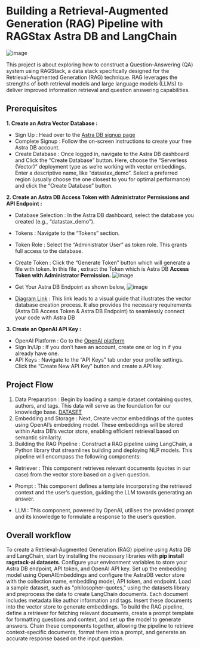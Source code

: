 # Building a Retrieval-Augmented Generation (RAG) Pipeline with RAGStax Astra DB and LangChain
![image](https://github.com/GayaaniD/ChatBot-with-Ragstack-AstraDB-Huggingface/assets/125920863/4cc9180a-a260-4526-81ce-0c4b40f9c106)

This project is about exploring how to construct a Question-Answering (QA) system using RAGStack, a data stack specifically designed for the Retrieval-Augmented Generation (RAG) technique. RAG leverages the strengths of both retrieval models and large language models (LLMs) to deliver improved information retrieval and question answering capabilities.

## Prerequisites
**1. Create an Astra Vector Database :**

  - Sign Up : Head over to the [Astra DB signup page](https://accounts.datastax.com/session-service/v1/login)
  - Complete Signup : Follow the on-screen instructions to create your free Astra DB account.
  - Create Database : Once logged in, navigate to the Astra DB dashboard and Click the “Create Database” button. Here, choose the “Serverless (Vector)” deployment type as we’re working with vector embeddings. Enter a descriptive name, like “datastax_demo”. Select a preferred region (usually choose the one closest to you for optimal performance) and click the “Create Database” button.
  
**2. Create an Astra DB Access Token with Administrator Permissions and API Endpoint :**

  - Database Selection : In the Astra DB dashboard, select the database you created (e.g., “datastax_demo”).
  - Tokens : Navigate to the “Tokens” section.
  - Token Role : Select the “Administrator User” as token role. This grants full access to the database.
  - Create Token : Click the “Generate Token” button which will generate a file with token. In this file , extract the Token which is Astra DB **Access Token with Administrator Permission.**
    ![image](https://github.com/GayaaniD/ChatBot-with-Ragstack-AstraDB-Huggingface/assets/125920863/0959c6bd-90a0-4da5-8d28-79ec6f25b3f4 "Astra DB Access Token with Administrator Permission")
    
  - Get Your Astra DB Endpoint as shown below,
    ![image](https://github.com/GayaaniD/ChatBot-with-Ragstack-AstraDB-Huggingface/assets/125920863/be000efc-cc75-4e45-b98f-e9849ee92b53 "Astra DB Endpoint")
    
  - [Diagram Link](https://www.canva.com/design/DAGHDanafsA/RHTuuMmxIeZcwS9vtpiBxg/view?utm_content=DAGHDanafsA&utm_campaign=designshare&utm_medium=link&utm_source=editor) : This link leads to a visual guide that illustrates the vector database creation process. It also provides the necessary requirements (Astra DB Access Token & Astra DB Endpoint) to seamlessly connect your code with Astra DB

**3. Create an OpenAI API Key :**

  - OpenAI Platform : Go to the [OpenAI platform](https://platform.openai.com/playground/chat)
  - Sign In/Up : If you don’t have an account, create one or log in if you already have one.
  - API Keys : Navigate to the “API Keys” tab under your profile settings. Click the “Create New API Key” button and create a API key.

## Project Flow
1. Data Preparation : Begin by loading a sample dataset containing quotes, authors, and tags. This data will serve as the foundation for our knowledge base. [DATASET](https://huggingface.co/datasets/datastax/philosopher-quotes?source=post_page-----c4bb228cc42d--------------------------------)
2. Embedding and Storage : Next, Create vector embeddings of the quotes using OpenAI’s embedding model. These embeddings will be stored within Astra DB’s vector store, enabling efficient retrieval based on semantic similarity.
3. Building the RAG Pipeline : Construct a RAG pipeline using LangChain, a Python library that streamlines building and deploying NLP models. This pipeline will encompass the following components:
  - Retriever : This component retrieves relevant documents (quotes in our case) from the vector store based on a given question.
  
  - Prompt : This component defines a template incorporating the retrieved context and the user’s question, guiding the LLM towards generating an answer.
  
  - LLM : This component, powered by OpenAI, utilises the provided prompt and its knowledge to formulate a response to the user’s question.

## Overall workflow
To create a Retrieval-Augmented Generation (RAG) pipeline using Astra DB and LangChain, start by installing the necessary libraries with **pip install ragstack-ai datasets**. Configure your environment variables to store your Astra DB endpoint, API token, and OpenAI API key. Set up the embedding model using OpenAIEmbeddings and configure the AstraDB vector store with the collection name, embedding model, API token, and endpoint. Load a sample dataset, such as "philosopher-quotes," using the datasets library and preprocess the data to create LangChain documents. Each document includes metadata like author information and tags. Insert these documents into the vector store to generate embeddings. To build the RAG pipeline, define a retriever for fetching relevant documents, create a prompt template for formatting questions and context, and set up the model to generate answers. Chain these components together, allowing the pipeline to retrieve context-specific documents, format them into a prompt, and generate an accurate response based on the input question.
